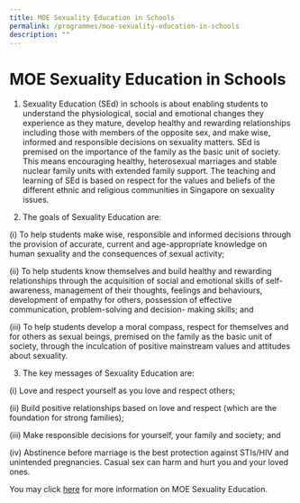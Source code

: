 ```yaml
---
title: MOE Sexuality Education in Schools
permalink: /programmes/moe-sexuality-education-in-schools
description: ""
---
```

# MOE Sexuality Education in Schools

1. Sexuality Education (SEd) in schools is about enabling students to understand the physiological, social and emotional changes they experience as they mature, develop healthy and rewarding relationships including those with members of the opposite sex, and make wise, informed and responsible decisions on sexuality matters. SEd is premised on the importance of the family as the basic unit of society. This means encouraging healthy, heterosexual marriages and stable nuclear family units with extended family support. The teaching and learning of SEd is based on respect for the values and beliefs of the different ethnic and religious communities in Singapore on sexuality issues.

2. The goals of Sexuality Education are:

(i)	To help students make wise, responsible and informed decisions through the provision of accurate, current          and age-appropriate knowledge on human sexuality and the consequences of sexual activity;

(ii)	To help students know themselves and build healthy and rewarding relationships through the acquisition              of social and emotional skills of self-awareness, management of their thoughts, feelings and behaviours,                development of empathy for others, possession of effective communication, problem-solving and                               decision- making skills; and

(iii)	To help students develop a moral compass, respect for themselves and for others as sexual beings,                               premised on the family as the basic unit of society, through the inculcation of positive mainstream values               and attitudes about sexuality. 


3. The key messages of Sexuality Education are:

(i)	Love and respect yourself as you love and respect others;

(ii)	Build positive relationships based on love and respect (which are the foundation for strong families);

(iii)	Make responsible decisions for yourself, your family and society; and

(iv)	Abstinence before marriage is the best protection against STIs/HIV and unintended pregnancies. Casual sex can harm and hurt you and your loved ones.

You may click [here](https://www.moe.gov.sg/education-in-sg/our-programmes/sexuality-education) for more information on MOE Sexuality Education.


